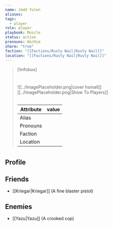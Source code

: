 ```yaml
---
name: Jedd Yulen
aliases: 
tags:
  - player
role: player
playbook: Muscle
status: active
pronouns: He/Him
share: "true"
faction: "[[Factions/Rusty Nail|Rusty Nail]]"
location: "[[Factions/Rusty Nail|Rusty Nail]]"
---
```



> [!infobox]
> # 
> ![[../ImagePlaceholder.png|cover hsmall]]
> [[../ImagePlaceholder.png|Show To Players]]
> ###### 
> Attribute |  value |
> ---|---|
> Alias | 
> Pronouns | 
> Faction | 
> Location |  |

# 
## Profile

## Friends
- [[Kriegar|Kriegar]] (A fine blaster pistol)
## Enemies
- [[Yazu|Yazu]] (A crooked cop)
